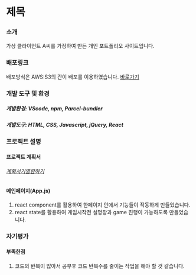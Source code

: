 # 제목

### 소개

가상 클라이언트 A씨를 가정하여 만든 개인 포트폴리오 사이트입니다.

### 배포링크

배포방식은 AWS:S3의 간이 배포를 이용하였습니다.
<a href="http://http://kmkm37.portfolio3.s3-website.ap-northeast-2.amazonaws.com/">바로가기</a>

### 개발 도구 및 환경

##### 개발환경: VScode, npm, Parcel-bundler

##### 개발도구: HTML, CSS, Javascript, jQuery, React

### 프로젝트 설명

#### 프로젝트 계획서

###### <a href="">계획서기열람하기</a>

#### 메인페이지(App.js)

1. react component를 활용하여 한페이지 안에서 기능들이 작동하게 만들었습니다.
2. react state를 활용하여 게임시작전 설명창과 game 진행이 가능하도록 만들었습니다. 

### 자기평가

#### 부족한점

1. 코드의 반복이 많아서 공부후 코드 반복수를 줄이는 작업을 해야 할 것 같습니다.
